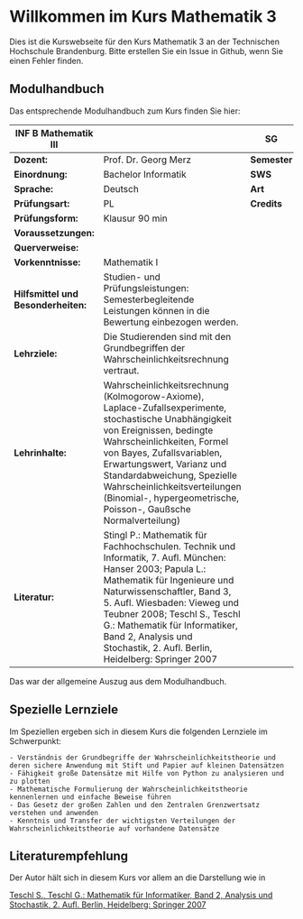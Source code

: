 
# Willkommen im Kurs Mathematik 3


Dies ist die Kurswebseite für den Kurs Mathematik 3 an der Technischen Hochschule Brandenburg. Bitte erstellen Sie ein Issue in Github, wenn Sie einen Fehler finden.

## Modulhandbuch

Das entsprechende Modulhandbuch zum Kurs finden Sie hier:

 | INF B Mathematik III                |                                | SG      | INF   |
|-------------------------------------|--------------------------------|---------|-------|
| **Dozent:**                         | Prof. Dr. Georg Merz           | **Semester** | 3 |
| **Einordnung:**                     | Bachelor Informatik            | **SWS**  | 2     |
| **Sprache:**                        | Deutsch                        | **Art**  | VÜ    |
| **Prüfungsart:**                    | PL                             | **Credits** | 2 |
| **Prüfungsform:**                   | Klausur 90 min                 |         |       |
| **Voraussetzungen:**                |                                 |         |       |
| **Querverweise:**                   |                                 |         |       |
| **Vorkenntnisse:**                  | Mathematik I                   |         |       |
| **Hilfsmittel und Besonderheiten:** | Studien- und Prüfungsleistungen: Semesterbegleitende Leistungen können in die Bewertung einbezogen werden. |
| **Lehrziele:**                      | Die Studierenden sind mit den Grundbegriffen der Wahrscheinlichkeitsrechnung vertraut. |
| **Lehrinhalte:**                    | Wahrscheinlichkeitsrechnung (Kolmogorow-Axiome), Laplace-Zufallsexperimente, stochastische Unabhängigkeit von Ereignissen, bedingte Wahrscheinlichkeiten, Formel von Bayes, Zufallsvariablen, Erwartungswert, Varianz und Standardabweichung, Spezielle Wahrscheinlichkeitsverteilungen (Binomial-, hypergeometrische, Poisson-, Gaußsche Normalverteilung) |
| **Literatur:**                      | Stingl P.: Mathematik für Fachhochschulen. Technik und Informatik, 7. Aufl. München: Hanser 2003; Papula L.: Mathematik für Ingenieure und Naturwissenschaftler, Band 3, 5. Aufl. Wiesbaden: Vieweg und Teubner 2008; Teschl S., Teschl G.: Mathematik für Informatiker, Band 2, Analysis und Stochastik, 2. Aufl. Berlin, Heidelberg: Springer 2007 |


Das war der allgemeine Auszug aus dem Modulhandbuch. 

## Spezielle Lernziele
Im Speziellen ergeben sich in diesem Kurs die folgenden Lernziele im Schwerpunkt:



```{admonition} Lernziele für diesen Kurs
- Verständnis der Grundbegriffe der Wahrscheinlichkeitstheorie und deren sichere Anwendung mit Stift und Papier auf kleinen Datensätzen
- Fähigkeit große Datensätze mit Hilfe von Python zu analysieren und zu plotten
- Mathematische Formulierung der Wahrscheinlichkeitstheorie kennenlernen und einfache Beweise führen
- Das Gesetz der großen Zahlen und den Zentralen Grenzwertsatz verstehen und anwenden
- Kenntnis und Transfer der wichtigsten Verteilungen der Wahrscheinlichkeitstheorie auf vorhandene Datensätze

```
## Literaturempfehlung
Der Autor hält sich in diesem Kurs vor allem an die Darstellung wie in

[Teschl S., Teschl G.: Mathematik für Informatiker, Band 2, Analysis und Stochastik, 2. Aufl. Berlin, Heidelberg: Springer 2007](https://link.springer.com/book/10.1007/978-3-642-54274-9)

```
